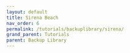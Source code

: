 ```yaml
---
layout: default
title: Sirena Beach
nav_order: 6
permalink: /tutorials/backuplibrary/sirena/
grand_parent: Tutorials
parent: Backup Library
---
```

